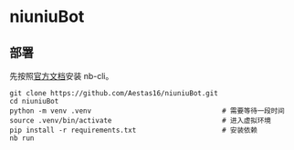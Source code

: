 # niuniuBot

## 部署
先按照[官方文档](https://nonebot.dev/docs/quick-start#%E5%AE%89%E8%A3%85%E8%84%9A%E6%89%8B%E6%9E%B6)安装 nb-cli。

```
git clone https://github.com/Aestas16/niuniuBot.git
cd niuniuBot
python -m venv .venv                                # 需要等待一段时间
source .venv/bin/activate                           # 进入虚拟环境
pip install -r requirements.txt                     # 安装依赖
nb run
```